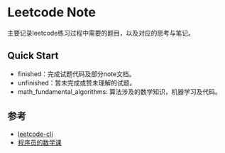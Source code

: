 # Leetcode Note

主要记录leetcode练习过程中需要的题目，以及对应的思考与笔记。
## Quick Start
- finished：完成试题代码及部分note文档。
- unfinished：暂未完成或赞未理解的试题。
- math_fundamental_algorithms: 算法涉及的数学知识，机器学习及代码。

## 参考
- [leetcode-cli]( https://github.com/skygragon/leetcode-cli) 
- [程序员的数学课](https://time.geekbang.org/column/143)

